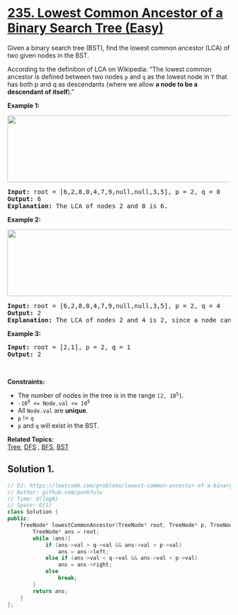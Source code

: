 # [235. Lowest Common Ancestor of a Binary Search Tree (Easy)](https://leetcode.com/problems/lowest-common-ancestor-of-a-binary-search-tree/)

<p>Given a binary search tree (BST), find the lowest common ancestor (LCA) of two given nodes in the BST.</p>

<p>According to the definition of LCA on Wikipedia: “The lowest common ancestor is defined between two 
  nodes <code>p</code> and <code>q</code> as the lowest node in <code>T</code> that has both p and q as descendants
  (where we allow <b>a node to be a descendant of itself</b>).”</p>


<p><strong>Example 1:</strong></p>
<img alt="" src="https://assets.leetcode.com/uploads/2018/12/14/binarysearchtree_improved.png" style="width: 600px; height: 150px;">
<pre>
<strong>Input:</strong> root = [6,2,8,0,4,7,9,null,null,3,5], p = 2, q = 8
<strong>Output:</strong> 6
<strong>Explanation:</strong> The LCA of nodes 2 and 8 is 6.
</pre>


<p><strong>Example 2:</strong></p>
<img alt="" src="https://assets.leetcode.com/uploads/2018/12/14/binarysearchtree_improved.png" style="width: 600px; height: 150px;">
<pre>
<strong>Input:</strong> root = [6,2,8,0,4,7,9,null,null,3,5], p = 2, q = 4
<strong>Output:</strong> 2
<strong>Explanation:</strong> The LCA of nodes 2 and 4 is 2, since a node can be a descendant of itself according to the LCA definition.
</pre>


<p><strong>Example 3:</strong></p>
<pre>
<strong>Input:</strong> root = [2,1], p = 2, q = 1
<strong>Output:</strong> 2
</pre>


<p>&nbsp;</p>
<p><strong>Constraints:</strong></p>

<ul>
  <li>The number of nodes in the tree is in the range <code>[2, 10<sup>5</sup>]</code>.</li>
  <li><code>-10<sup>9</sup> &lt;= Node.val &lt;= 10<sup>9</sup></code></li>
  <li>All <code>Node.val</code> are <b>unique</b>.</li>
  <li><code>p</code> != <code>q</code></li>
  <li><code>p</code> and <code>q</code> will exist in the BST.</li>
</ul>



**Related Topics**:  
[Tree](https://leetcode.com/tag/tree/), [DFS](https://leetcode.com/tag/depth-first-search/)
, [BFS](https://leetcode.com/tag/binary-search-tree/), [BST](https://leetcode.com/tag/binary-tree/)


## Solution 1.

```cpp
// OJ: https://leetcode.com/problems/lowest-common-ancestor-of-a-binary-search-tree/
// Author: github.com/punkfulw
// Time: O(logN)
// Space: O(1)
class Solution {
public:
    TreeNode* lowestCommonAncestor(TreeNode* root, TreeNode* p, TreeNode* q) {
        TreeNode* ans = root;
        while (ans){
            if (ans->val > q->val && ans->val > p->val)
                ans = ans->left;
            else if (ans->val < q->val && ans->val < p->val)
                ans = ans->right;
            else
                break;
        }
        return ans;
    }
};
```
